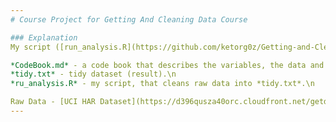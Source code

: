 ```yaml
---
# Course Project for Getting And Cleaning Data Course

### Explanation
My script ([run_analysis.R](https://github.com/ketorg0z/Getting-and-Cleaning-Data-Course-Project/blob/master/run_analysis.R)) assigns each data file to variables, merges train and test sets in one data set, extracts only the measurements on the mean and standard deviation by the regular expressions, replaces codes with descriptive names of activities, labels the data set with descriptive variable names and creates a tidy data set named *tidy.txt* in this repo.

*CodeBook.md* - a code book that describes the variables, the data and transformations or work that was performed to clean up the data.\n
*tidy.txt* - tidy dataset (result).\n
*ru_analysis.R* - my script, that cleans raw data into *tidy.txt*.\n

Raw Data - [UCI HAR Dataset](https://d396qusza40orc.cloudfront.net/getdata%2Fprojectfiles%2FUCI%20HAR%20Dataset.zip), a full description is available at the [site](http://archive.ics.uci.edu/ml/datasets/Human+Activity+Recognition+Using+Smartphones).
---
```

